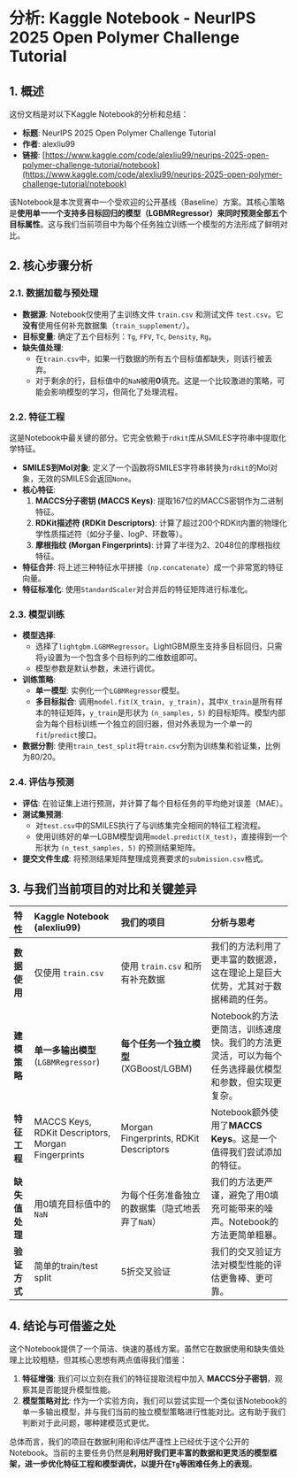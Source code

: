 # 分析: Kaggle Notebook - NeurIPS 2025 Open Polymer Challenge Tutorial

## 1. 概述

这份文档是对以下Kaggle Notebook的分析和总结：
- **标题**: NeurIPS 2025 Open Polymer Challenge Tutorial
- **作者**: alexliu99
- **链接**: [https://www.kaggle.com/code/alexliu99/neurips-2025-open-polymer-challenge-tutorial/notebook](https://www.kaggle.com/code/alexliu99/neurips-2025-open-polymer-challenge-tutorial/notebook)

该Notebook是本次竞赛中一个受欢迎的公开基线（Baseline）方案。其核心策略是**使用单一一个支持多目标回归的模型（LGBMRegressor）来同时预测全部五个目标属性**。这与我们当前项目中为每个任务独立训练一个模型的方法形成了鲜明对比。

## 2. 核心步骤分析

### 2.1. 数据加载与预处理

- **数据源**: Notebook仅使用了主训练文件 `train.csv` 和测试文件 `test.csv`。它**没有**使用任何补充数据集（`train_supplement/`）。
- **目标变量**: 确定了五个目标列：`Tg`, `FFV`, `Tc`, `Density`, `Rg`。
- **缺失值处理**:
  - 在`train.csv`中，如果一行数据的所有五个目标值都缺失，则该行被丢弃。
  - 对于剩余的行，目标值中的`NaN`被用**0**填充。这是一个比较激进的策略，可能会影响模型的学习，但简化了处理流程。

### 2.2. 特征工程

这是Notebook中最关键的部分。它完全依赖于`rdkit`库从SMILES字符串中提取化学特征。

- **SMILES到Mol对象**: 定义了一个函数将SMILES字符串转换为`rdkit`的Mol对象，无效的SMILES会返回`None`。
- **核心特征**:
  1.  **MACCS分子密钥 (MACCS Keys)**: 提取167位的MACCS密钥作为二进制特征。
  2.  **RDKit描述符 (RDKit Descriptors)**: 计算了超过200个RDKit内置的物理化学性质描述符（如分子量、logP、环数等）。
  3.  **摩根指纹 (Morgan Fingerprints)**: 计算了半径为2、2048位的摩根指纹特征。
- **特征合并**: 将上述三种特征水平拼接（`np.concatenate`）成一个非常宽的特征向量。
- **特征标准化**: 使用`StandardScaler`对合并后的特征矩阵进行标准化。

### 2.3. 模型训练

- **模型选择**:
  - 选择了`lightgbm.LGBMRegressor`。LightGBM原生支持多目标回归，只需将`y`设置为一个包含多个目标列的二维数组即可。
  - 模型参数是默认参数，未进行调优。
- **训练策略**:
  - **单一模型**: 实例化一个`LGBMRegressor`模型。
  - **多目标拟合**: 调用`model.fit(X_train, y_train)`，其中`X_train`是所有样本的特征矩阵，`y_train`是形状为 `(n_samples, 5)` 的目标矩阵。模型内部会为每个目标训练一个独立的回归器，但对外表现为一个单一的`fit`/`predict`接口。
- **数据分割**: 使用`train_test_split`将`train.csv`分割为训练集和验证集，比例为80/20。

### 2.4. 评估与预测

- **评估**: 在验证集上进行预测，并计算了每个目标任务的平均绝对误差（MAE）。
- **测试集预测**:
  - 对`test.csv`中的SMILES执行了与训练集完全相同的特征工程流程。
  - 使用训练好的单一LGBM模型调用`model.predict(X_test)`，直接得到一个形状为 `(n_test_samples, 5)` 的预测结果矩阵。
- **提交文件生成**: 将预测结果矩阵整理成竞赛要求的`submission.csv`格式。

## 3. 与我们当前项目的对比和关键差异

| 特性 | Kaggle Notebook (alexliu99) | 我们的项目 | 分析与思考 |
| :--- | :--- | :--- | :--- |
| **数据使用** | 仅使用 `train.csv` | 使用 `train.csv` 和所有补充数据 | 我们的方法利用了更丰富的数据源，这在理论上是巨大优势，尤其对于数据稀疏的任务。 |
| **建模策略** | **单一多输出模型** (`LGBMRegressor`) | **每个任务一个独立模型** (XGBoost/LGBM) | Notebook的方法更简洁，训练速度快。我们的方法更灵活，可以为每个任务选择最优模型和参数，但实现更复杂。 |
| **特征工程** | MACCS Keys, RDKit Descriptors, Morgan Fingerprints | Morgan Fingerprints, RDKit Descriptors | Notebook额外使用了**MACCS Keys**。这是一个值得我们尝试添加的特征。 |
| **缺失值处理** | 用0填充目标值中的`NaN` | 为每个任务准备独立的数据集（隐式地丢弃了`NaN`） | 我们的方法更严谨，避免了用0填充可能带来的噪声。Notebook的方法更简单粗暴。 |
| **验证方式** | 简单的train/test split | 5折交叉验证 | 我们的交叉验证方法对模型性能的评估更鲁棒、更可靠。 |

## 4. 结论与可借鉴之处

这个Notebook提供了一个简洁、快速的基线方案。虽然它在数据使用和缺失值处理上比较粗糙，但其核心思想有两点值得我们借鉴：

1.  **特征增强**: 我们可以立刻在我们的特征提取流程中加入 **MACCS分子密钥**，观察其是否能提升模型性能。
2.  **模型策略对比**: 作为一个实验方向，我们可以尝试实现一个类似该Notebook的单一多输出模型，并与我们当前的独立模型策略进行性能对比。这有助于我们判断对于此问题，哪种建模范式更优。

总体而言，我们的项目在数据利用和评估严谨性上已经优于这个公开的Notebook。当前的主要任务仍然是**利用好我们更丰富的数据和更灵活的模型框架，进一步优化特征工程和模型调优，以提升在`Tg`等困难任务上的表现**。
